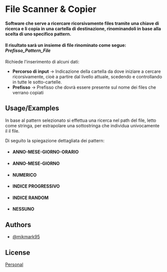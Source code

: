 
# File Scanner & Copier

#### Software che serve a ricercare ricorsivamente files tramite una chiave di ricerca e li copia in una cartella di destinazione, rinominandoli in base alla scelta di uno specifico pattern. 
#### Il risultato sarà un insieme di file rinominato come segue: *Prefisso_Pattern_File*

Richiede l'inserimento di alcuni dati:


- **Percorso di input** → Indicazione della cartella da dove iniziare a cercare ricorsivamente, cioè a partire dal livello attuale, scedendo e controllando in tutte le sotto-cartelle.
- **Prefisso** → Prefisso che dovrà essere presente sul nome dei files che verrano copiati
## Usage/Examples

In base al pattern selezionato si effettua una ricerca nel path del file, letto come stringa, per estrapolare una sottostringa che individua univocamente il il file.

Di seguito la spiegazione dettagliata dei pattern:

 

- #### ANNO-MESE-GIORNO-ORARIO


- #### ANNO-MESE-GIORNO

- #### NUMERICO

- #### INDICE PROGRESSIVO

- #### INDICE RANDOM

- #### NESSUNO




## Authors

- [@mikmark95](https://github.com/mikmark95)


## License

[Personal](https://raw.githubusercontent.com/mikmark95/file-scanner/refs/heads/main/LICENSE)

